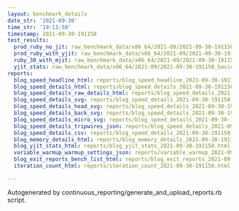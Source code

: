 ```yaml
---
layout: benchmark_details
date_str: '2021-09-30'
time_str: '19:11:50'
timestamp: 2021-09-30-191150
test_results:
  prod_ruby_no_jit: raw_benchmark_data/x86_64/2021-09/2021-09-30-191150_basic_benchmark_prod_ruby_no_jit.json
  prod_ruby_with_yjit: raw_benchmark_data/x86_64/2021-09/2021-09-30-191150_basic_benchmark_prod_ruby_with_yjit.json
  ruby_30_with_mjit: raw_benchmark_data/x86_64/2021-09/2021-09-30-191150_basic_benchmark_ruby_30_with_mjit.json
  yjit_stats: raw_benchmark_data/x86_64/2021-09/2021-09-30-191150_basic_benchmark_yjit_stats.json
reports:
  blog_speed_headline_html: reports/blog_speed_headline_2021-09-30-191150.html
  blog_speed_details_html: reports/blog_speed_details_2021-09-30-191150.html
  blog_speed_details_raw_details_html: reports/blog_speed_details_2021-09-30-191150.raw_details.html
  blog_speed_details_svg: reports/blog_speed_details_2021-09-30-191150.svg
  blog_speed_details_head_svg: reports/blog_speed_details_2021-09-30-191150.head.svg
  blog_speed_details_back_svg: reports/blog_speed_details_2021-09-30-191150.back.svg
  blog_speed_details_micro_svg: reports/blog_speed_details_2021-09-30-191150.micro.svg
  blog_speed_details_tripwires_json: reports/blog_speed_details_2021-09-30-191150.tripwires.json
  blog_speed_details_csv: reports/blog_speed_details_2021-09-30-191150.csv
  blog_memory_details_html: reports/blog_memory_details_2021-09-30-191150.html
  blog_yjit_stats_html: reports/blog_yjit_stats_2021-09-30-191150.html
  variable_warmup_warmup_settings_json: reports/variable_warmup_2021-09-30-191150.warmup_settings.json
  blog_exit_reports_bench_list_html: reports/blog_exit_reports_2021-09-30-191150.bench_list.html
  iteration_count_html: reports/iteration_count_2021-09-30-191150.html

---
```

Autogenerated by continuous_reporting/generate_and_upload_reports.rb script.
